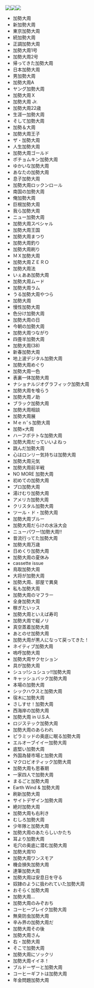 <img src="http://www.iza.ne.jp/images/news/20081219/138326_c450.jpg"/><img src="http://www.iza.ne.jp/images/news/20081218/138209_c450.jpg" /><img src="http://www.iza.ne.jp/images/news/20081218/138193_c450.jpg" />

* 加勢大周
* 新加勢大周
* 東京加勢大周
* 続加勢大周
* 正調加勢大周
* 加勢大周1号
* 加勢大周2号
* 帰ってきた加勢大周
* 日本加勢大周
* 男加勢大周
* 加勢大周A
* ヤング加勢大周
* 加勢大周Ｘ
* 加勢大周 Jr.
* 加勢大周22歳
* 生涯一加勢大周
* そして加勢大周
* 加勢＆大周
* 加勢大周王子
* ザ・加勢大周
* 人生加勢大周
* 加勢大周ゴールド
* ポチョムキン加勢大周
* ゆかいな加勢大周
* あなたの加勢大周
* 息子加勢大周
* 加勢大周ロックンロール
* 南国の加勢大周
* 俺加勢大周
* 巨根加勢大周
* 我ら加勢大周
* ニュー加勢大周
* 加勢大周スペシャル
* 加勢大周王国
* 加勢大周まつり
* 加勢大周釣り
* 加勢大周刷り
* ＭＸ加勢大周
* 加勢大周ＺＥＲＯ
* 加勢大周法
* いぇああ加勢大周
* 加勢大周ムード
* 加勢大周ラム
* うる加勢大周やつら
* 加勢大周
* 慢性加勢大周
* 色分け加勢大周
* 加勢大周の日
* 今朝の加勢大周
* 加勢大周つながり
* 四畳半加勢大周
* 加勢大周(38)
* 新春加勢大周
* 地上波デジタル加勢大周
* 加勢大周めぐり
* 加勢大周一色
* 表裏一体加勢大周
* ナショナルジオグラフィック加勢大周
* 加勢大周を喰らう
* 加勢大周ノ助
* ブラック加勢大周
* 加勢大周相談
* 加勢大周展
* Ｍｅｎ’ｓ加勢大周
* 加勢×大周
* ハーフポテトな加勢大周
* 加勢大周だっていいよねっ
* 跳んだ加勢大周
* 心はロンリー気持ちは加勢大周
* 加勢大周元気
* 加勢大周前半戦
* NO MORE 加勢大周
* 初めての加勢大周
* プロ加勢大周
* 湯けむり加勢大周
* アメリカ加勢大周
* クリスタル加勢大周
* ツール・ド・加勢大周
* 加勢大周ブルー
* 加勢大周だらけの水泳大会
* ニューパワー!加勢大周!!
* 昔流行ってた加勢大周
* 加勢大周万歳
* 日めくり加勢大周
* 加勢大周の夏休み
* cassette issue
* 鳥取加勢大周
* 大将が加勢大周
* 加勢大周、部屋で異臭
* 私も加勢大周
* 加勢大周のマフラー
* 全身加勢大周
* 稼ぎたいッス
* 加勢大周といえば寿司
* 加勢大周で縦ノリ
* 真空蒸着加勢大周
* あとのせ加勢大周
* 加勢大周が黒人になって戻ってきた！
* ネイティブ加勢大周
* 嗚呼加勢大周
* 加勢大周サクセション
* 具が加勢大周
* シュッ!シュシュッ!!加勢大周
* キャッシュバック加勢大周
* 本場の加勢大周
* シックハウスと加勢大周
* 宿木に加勢大周
* さしすせ！加勢大周
* 西海岸の加勢大周
* 加勢大周 in U.S.A.
* ロジステック加勢大周
* 加勢大周のあらわれ
* ピラミッドの奥底に眠る加勢大周
* エルオーブイイー加勢大周
* 底堅い加勢大周
* 外国為替市場と加勢大周
* マクロビオティック加勢大周
* 加勢大周も思春期
* 一家四人で加勢大周
* まるごと加勢大周
* Earth Wind & 加勢大周 
* 刷新加勢大周
* サイトデザイン加勢大周
* 絶対加勢大周
* 加勢大周も右利き
* むしろ加勢大周
* 少年隊と加勢大周
* 加勢大周のあたらしいかたち
* 耳より加勢大周
* 毛穴の奥底に潜む加勢大周
* 加勢大周10
* 加勢大周ワンスモア
* 機会損失加勢大周
* 達筆加勢大周
* 加勢大周は安息日を守る
* 奴隷のように扱われていた加勢大周
* おそらく加勢大周
* 加勢大周…
* 加勢大周のみぞおち
* コーヒーブレイク加勢大周
* 無臭防虫加勢大周
* 辛み界の加勢大周だ
* 加勢大周その後
* 加勢大周さん
* 右・加勢大周
* そこで加勢大周
* 加勢大周にソックリ
* 加勢大周イイネ！
* ブルドーザーと加勢大周
* コーヒーギフトは加勢大周
* 年金問題加勢大周


